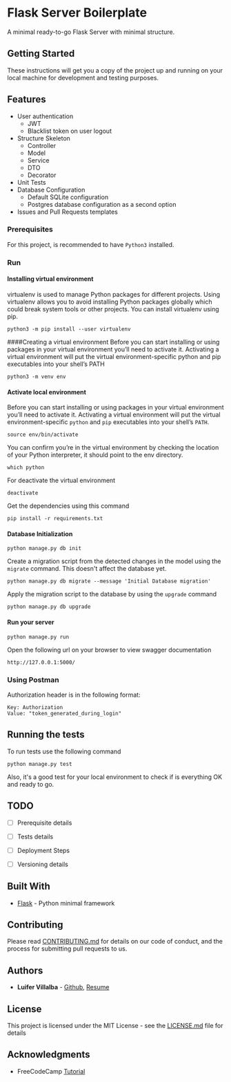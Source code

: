 # Flask Server Boilerplate

A minimal ready-to-go Flask Server with minimal structure.

## Getting Started

These instructions will get you a copy of the project up and running on your local machine for development and testing purposes.

## Features
- User authentication
    - JWT
    - Blacklist token on user logout
- Structure Skeleton
    - Controller
    - Model
    - Service
    - DTO
    - Decorator
- Unit Tests
- Database Configuration
    - Default SQLite configuration
    - Postgres database configuration as a second option
- Issues and Pull Requests templates

### Prerequisites

For this project, is recommended to have `Python3` installed.

### Run
#### Installing virtual environment
virtualenv is used to manage Python packages for different projects. Using virtualenv allows you to avoid installing Python packages globally which could break system tools or other projects. You can install virtualenv using pip.
```
python3 -m pip install --user virtualenv
```

####Creating a virtual environment
Before you can start installing or using packages in your virtual environment you’ll need to activate it. Activating a virtual environment will put the virtual environment-specific python and pip executables into your shell’s PATH
```
python3 -m venv env
```

#### Activate local environment
Before you can start installing or using packages in your virtual environment you’ll need to activate it. Activating a virtual environment will put the virtual environment-specific `python` and `pip` executables into your shell’s `PATH`.
```
source env/bin/activate 
```

You can confirm you’re in the virtual environment by checking the location of your Python interpreter, it should point to the env directory.
```
which python
```

For deactivate the virtual environment
```
deactivate
```

Get the dependencies using this command
```
pip install -r requirements.txt
```

#### Database Initialization
```
python manage.py db init
```

Create a migration script from the detected changes in the model using the `migrate` command. This doesn't affect the database yet.
```
python manage.py db migrate --message 'Initial Database migration'
```

Apply the migration script to the database by using the `upgrade` command
```
python manage.py db upgrade
```

#### Run your server
```
python manage.py run
```

Open the following url on your browser to view swagger documentation
```
http://127.0.0.1:5000/
```

### Using Postman
Authorization header is in the following format:
```
Key: Authorization
Value: "token_generated_during_login"
```

## Running the tests

To run tests use the following command
```
python manage.py test
```

Also, it's a good test for your local environment to check if is everything OK and ready to go.

## TODO
- [ ] Prerequisite details
- [ ] Tests details
- [ ] Deployment Steps
- [ ] Versioning details


## Built With

* [Flask](https://flask.palletsprojects.com/en/1.1.x/) - Python minimal framework

## Contributing

Please read [CONTRIBUTING.md](CONTRIBUTING.md) for details on our code of conduct, and the process for submitting pull requests to us.

## Authors

* **Luifer Villalba** - [Github](https://github.com/luifer-villalba), [Resume](https://luifervillalba.com)

## License

This project is licensed under the MIT License - see the [LICENSE.md](LICENSE) file for details

## Acknowledgments

* FreeCodeCamp [Tutorial](https://www.freecodecamp.org/news/structuring-a-flask-restplus-web-service-for-production-builds-c2ec676de563/)
